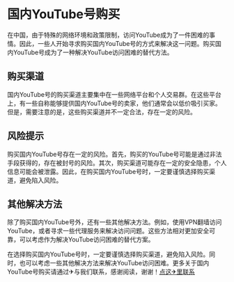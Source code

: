 # 国内YouTube号购买

在中国，由于特殊的网络环境和政策限制，访问YouTube成为了一件困难的事情。因此，一些人开始寻求购买国内YouTube号的方式来解决这一问题。购买国内YouTube号成为了一种解决YouTube访问困难的替代方法。

## 购买渠道

国内YouTube号的购买渠道主要集中在一些网络平台和个人交易群。在这些平台上，有一些自称能够提供国内YouTube号的卖家，他们通常会以低价吸引买家。但是，需要注意的是，这些购买渠道并不一定合法，存在一定的风险。

## 风险提示

购买国内YouTube号存在一定的风险。首先，购买的YouTube号可能是通过非法手段获得的，存在被封号的风险。其次，购买渠道可能存在一定的安全隐患，个人信息可能会被泄露。因此，在购买国内YouTube号时，一定要谨慎选择购买渠道，避免陷入风险。

## 其他解决方法

除了购买国内YouTube号外，还有一些其他解决方法。例如，使用VPN翻墙访问YouTube，或者寻求一些代理服务来解决访问问题。这些方法相对更加安全可靠，可以考虑作为解决YouTube访问困难的替代方案。

在选择购买国内YouTube号时，一定要谨慎选择购买渠道，避免陷入风险。同时，也可以考虑一些其他解决方法来解决YouTube访问困难。更多关于国内YouTube号购买请通过✈与我们联系，感谢阅读，谢谢！[点这✈里联系](https://sms.k02.cc)